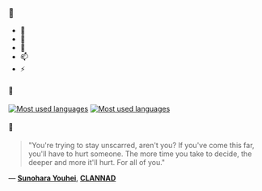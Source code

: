 ### 👋

- 🔭
- 🌱
- 💬
- 📫
- ⚡

#### 🧏

[![Most used languages](https://github-readme-stats-aynah.vercel.app/api/top-langs/?username=aynh&theme=solarized-dark&langs_count=6&layout=compact&hide_title=true)](https://github.com/anuraghazra/github-readme-stats#gh-dark-mode-only)
[![Most used languages](https://github-readme-stats-aynah.vercel.app/api/top-langs/?username=aynh&theme=solarized-light&langs_count=6&layout=compact&hide_title=true)](https://github.com/anuraghazra/github-readme-stats#gh-light-mode-only)

#### 💬

> "You're trying to stay unscarred, aren't you? If you've come this far, you'll have to hurt someone. The more time you take to decide, the deeper and more it'll hurt. For all of you."

&mdash; [**Sunohara Youhei**](https://myanimelist.net/character.php?q=Sunohara%20Youhei&cat=character), [**CLANNAD**](https://myanimelist.net/search/all?q=CLANNAD&cat=all)
